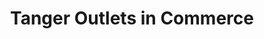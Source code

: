 ---
title: "Tanger Outlets in Commerce"
url: /commerce/tanger-outlets-in-commerce/
shop: clothes
---